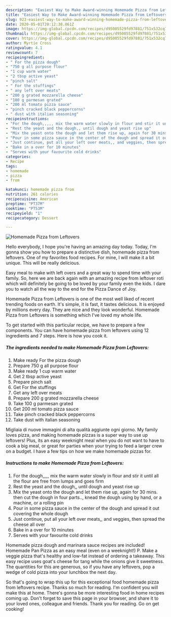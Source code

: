 ```yaml
---
description: "Easiest Way to Make Award-winning Homemade Pizza from Leftovers"
title: "Easiest Way to Make Award-winning Homemade Pizza from Leftovers"
slug: 923-easiest-way-to-make-award-winning-homemade-pizza-from-leftovers
date: 2020-05-01T20:12:38.861Z
image: https://img-global.cpcdn.com/recipes/d95005529fd97881/751x532cq70/homemade-pizza-from-leftovers-recipe-main-photo.jpg
thumbnail: https://img-global.cpcdn.com/recipes/d95005529fd97881/751x532cq70/homemade-pizza-from-leftovers-recipe-main-photo.jpg
cover: https://img-global.cpcdn.com/recipes/d95005529fd97881/751x532cq70/homemade-pizza-from-leftovers-recipe-main-photo.jpg
author: Myrtie Cross
ratingvalue: 4.1
reviewcount: 7
recipeingredient:
- " For the pizza dough"
- "750 g all purpose flour"
- "1 cup warm water"
- "2 tbsp active yeast"
- "pinch salt"
- " For the stuffings"
- " any left over meats"
- "200 g grated mozzarella cheese"
- "100 g parmesan grated"
- "200 ml tomato pizza sauce"
- "pinch cracked black peppercorns"
- " dust with italian seasoning"
recipeinstructions:
- "For the dough,,,,, mix the warm water slowly in flour and stir it until all the flour are free from lumps and goes firm"
- "Rest the yeast and the dough,, until dough and yeast rise up"
- "Mix the yeast onto the dough and let them rise up, again for 30 mins. then cut the dough in four parts.., knead the dough using by hand, or a machine, or a rolling pin"
- "Pour in some pizza sauce in the center of the dough and spread it out covering the whole dough"
- "Just continue, put all your left over meats,, and veggies, then spread the cheese all over"
- "Bake in a over for 10 minutes"
- "Serves with your favourite cold drinks"
categories:
- Recipe
tags:
- homemade
- pizza
- from

katakunci: homemade pizza from 
nutrition: 261 calories
recipecuisine: American
preptime: "PT37M"
cooktime: "PT53M"
recipeyield: "1"
recipecategory: Dessert

---
```



![Homemade Pizza from Leftovers](https://img-global.cpcdn.com/recipes/d95005529fd97881/751x532cq70/homemade-pizza-from-leftovers-recipe-main-photo.jpg)

Hello everybody, I hope you're having an amazing day today. Today, I'm gonna show you how to prepare a distinctive dish, homemade pizza from leftovers. One of my favorites food recipes. For mine, I will make it a bit unique. This will be really delicious.

Easy meal to make with left overs and a great way to spend time with your family. So, here we are back again with an amazing recipe from leftover roti which will definitely be going to be loved by your family even the kids. I dare you to watch all the way to the end for the Pizza Dance of Joy.

Homemade Pizza from Leftovers is one of the most well liked of recent trending foods on earth. It's simple, it is fast, it tastes delicious. It is enjoyed by millions every day. They are nice and they look wonderful. Homemade Pizza from Leftovers is something which I've loved my whole life.


To get started with this particular recipe, we have to prepare a few components. You can have homemade pizza from leftovers using 12 ingredients and 7 steps. Here is how you cook it.

<!--inarticleads1-->

##### The ingredients needed to make Homemade Pizza from Leftovers:

1. Make ready  For the pizza dough
1. Prepare 750 g all purpose flour
1. Make ready 1 cup warm water
1. Get 2 tbsp active yeast
1. Prepare pinch salt
1. Get  For the stuffings
1. Get  any left over meats
1. Prepare 200 g grated mozzarella cheese
1. Take 100 g parmesan grated
1. Get 200 ml tomato pizza sauce
1. Take pinch cracked black peppercorns
1. Take  dust with italian seasoning


Migliaia di nuove immagini di alta qualità aggiunte ogni giorno. My family loves pizza, and making homemade pizzas is a super way to use up leftovers! Plus, its an easy weeknight meal when you do not want to have to cook a big meal, or great for parties when your trying to feed a larger crew on a budget. I have a few tips on how we make homemade pizzas for. 

<!--inarticleads2-->

##### Instructions to make Homemade Pizza from Leftovers:

1. For the dough,,,,, mix the warm water slowly in flour and stir it until all the flour are free from lumps and goes firm
1. Rest the yeast and the dough,, until dough and yeast rise up
1. Mix the yeast onto the dough and let them rise up, again for 30 mins. then cut the dough in four parts.., knead the dough using by hand, or a machine, or a rolling pin
1. Pour in some pizza sauce in the center of the dough and spread it out covering the whole dough
1. Just continue, put all your left over meats,, and veggies, then spread the cheese all over
1. Bake in a over for 10 minutes
1. Serves with your favourite cold drinks


Homemade pizza dough and marinara sauce recipes are included! Homemade Pan Pizza as an easy meal (even on a weeknight!) P. Make a veggie pizza that&#39;s healthy and low-fat instead of ordering a takeaway. This easy recipe uses goat&#39;s cheese for tang while the onions give it sweetness. The quantities for this are generous, so if you have any leftovers, pop a wedge of cold pizza into your lunchbox the next day. 

So that's going to wrap this up for this exceptional food homemade pizza from leftovers recipe. Thanks so much for reading. I'm confident you will make this at home. There's gonna be more interesting food in home recipes coming up. Don't forget to save this page in your browser, and share it to your loved ones, colleague and friends. Thank you for reading. Go on get cooking!
